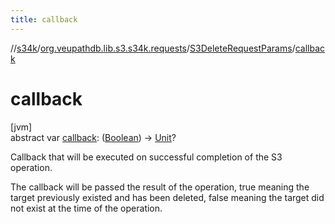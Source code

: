 ```yaml
---
title: callback
---
```

//[s34k](../../../index.html)/[org.veupathdb.lib.s3.s34k.requests](../index.html)/[S3DeleteRequestParams](index.html)/[callback](callback.html)



# callback



[jvm]\
abstract var [callback](callback.html): ([Boolean](https://kotlinlang.org/api/latest/jvm/stdlib/kotlin/-boolean/index.html)) -&gt; [Unit](https://kotlinlang.org/api/latest/jvm/stdlib/kotlin/-unit/index.html)?



Callback that will be executed on successful completion of the S3 operation.



The callback will be passed the result of the operation, true meaning the target previously existed and has been deleted, false meaning the target did not exist at the time of the operation.




